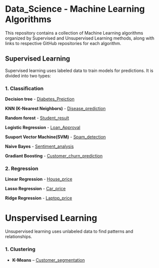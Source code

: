 # Data_Science - Machine Learning Algorithms
This repository contains a collection of Machine Learning algorithms organized by Supervised and Unsupervised Learning methods, along with links to respective GitHub repositories for each algorithm.

## Supervised Learning
Supervised learning uses labeled data to train models for predictions. It is divided into two types:

### 1. Classification

 **Decision tree** - [Diabetes_Preiction](https://github.com/kanish-20/Diabetes_predictor.git)
 
 **KNN (K-Nearest Neighbors)** - [Disease_prediction](https://github.com/kanish-20/Disease_prediction.git)
 
 **Random forest** - [Student_result](https://github.com/kanish-20/Student_performance_predictor.git)
 
 **Logistic Regression** - [Loan_Approval](https://github.com/kanish-20/Loan_approval_predictor.git)
 
 **Suuport Vector Machine(SVM)** - [Spam_detection](https://github.com/kanish-20/Spam_detection.git)

 **Naive Bayes** - [Sentiment_analysis](https://github.com/kanish-20/Sentiment_analysis.git)
 
 **Gradiant Boosting** - [Customer_churn_prediction](https://github.com/kanish-20/Customer_churn_pred.git)

 ### 2. Regression

 **Linear Regression** - [House_price](https://github.com/kanish-20/house-price-predictor.git)

 **Lasso Regression** - [Car_price](https://github.com/kanish-20/Car_price_prediction.git)

 **Ridge Regression** - [Laptop_price](https://github.com/kanish-20/Laptop_price.git)

 # Unspervised Learning

 Unsupervised learning uses unlabeled data to find patterns and relationships.

 ### 1. Clustering

 - **K-Means** – [Customer_segmentation](https://github.com/kanish-20/Customer_segmentation.git)
